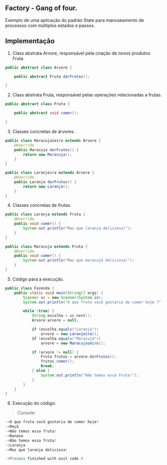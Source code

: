 ## Factory - Gang of four.

Exemplo de uma aplicação do padrão State para manuseamento de processos com múltiplos estados e passos.

## Implementação

1. Class abstrata Arvore, responsável pela criação de novos produtos Fruta.

```java
public abstract class Arvore {

	public abstract Fruta darFrutos();

}
```

2. Class abstrata Fruta, responsável pelas operações relacionadas a frutas.

```java
public abstract class Fruta {

	public abstract void comer();

}
```

3. Classes concretas de árvores.

```java
public class Maracujazeiro extends Arvore {
	@Override
	public Maracuja darFrutos() {
		return new Maracuja();
	}
}

public class Laranjeira extends Arvore {
	@Override
	public Laranja darFrutos() {
		return new Laranja();
	}
}
```

4. Classes concretas de frutas.

```java
public class Laranja extends Fruta {
	@Override
	public void comer() {
		System.out.println("Mas que laranja deliciosa!");
	}
}

public class Maracuja extends Fruta {
	@Override
	public void comer() {
		System.out.println("Mas que maracujá deliciosa!");
	}
}
```

5. Código para a execução.

```java
public class Fazenda {
	public static void main(String[] args) {
		Scanner sc = new Scanner(System.in);
		System.out.println("O que fruta você gostaria de comer hoje ?");

		while (true) {
			String escolha = sc.next();
			Arvore arvore = null;

			if (escolha.equals("Laranja"))
				arvore = new Laranjeira();
			if (escolha.equals("Maracujá"))
				arvore = new Maracujazeiro();

			if (arvore != null) {
				Fruta frutos = arvore.darFrutos();
				frutos.comer();
				break;
			} else {
				System.out.println("Não temos essa fruta!");
			}
		}
	}
}
```

6. Execução do código:

> Console:

```java
->O que fruta você gostaria de comer hoje?
->Maçã
->Não temos essa fruta!
->Banana
->Não temos essa fruta!
->Laranja
->Mas que laranja deliciosa!

->Process finished with exit code 0
```